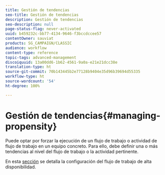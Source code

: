 ```yaml
---
title: Gestión de tendencias
seo-title: Gestión de tendencias
description: Gestión de tendencias
seo-description: null
page-status-flag: never-activated
uuid: b459232c-bb77-4134-9646-f3bccdccee57
contentOwner: sauviat
products: SG_CAMPAIGN/CLASSIC
audience: workflow
content-type: reference
topic-tags: advanced-management
discoiquuid: 13a00dd6-1b62-4561-9a0a-e21e21dcc38e
translation-type: ht
source-git-commit: 70b143445b2e77128b9404e35d96b39694d55335
workflow-type: ht
source-wordcount: '54'
ht-degree: 100%

---
```



# Gestión de tendencias{#managing-propensity}

Puede optar por forzar la ejecución de un flujo de trabajo o actividad de flujo de trabajo en un equipo concreto. Para ello, debe definir una o más tendencias al nivel del flujo de trabajo o la actividad pertinente.

En esta [sección](../../installation/using/configuring-campaign-server.md#high-availability-workflows-and-affinities) se detalla la configuración del flujo de trabajo de alta disponibilidad.
